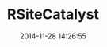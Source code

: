 ---
layout: post
title:  "RSiteCatalyst"
date:   2014-11-28 14:26:55
tags: [Analytics, R]
full_name: Adobe-Marketing-Cloud/RSiteCatalyst
---